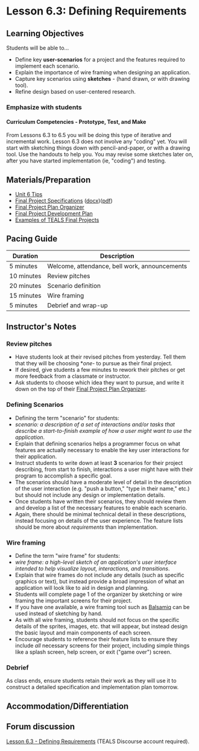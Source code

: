 # Lesson 6.3: Defining Requirements

## Learning Objectives

Students will be able to...

* Define key **user-scenarios** for a project and the features required to implement each scenario.
* Explain the importance of wire framing when designing an application.
* Capture key scenarios using **sketches** - (hand drawn, or with drawing tool).
* Refine design based on user-centered research.

### Emphasize with students

#### Curriculum Competencies - Prototype, Test, and Make

From Lessons 6.3 to 6.5 you will be doing this type of iterative and incremental work.  Lesson 6.3 does not involve any "coding" yet. You will start with sketching things down with pencil-and-paper, or with a drawing tool.  Use the handouts to help you.  You may revise some sketches later on, after you have started implementation (ie, "coding") and testing.

## Materials/Preparation

* [Unit 6 Tips](unit_6_tips.md)
* [Final Project Specifications][] ([docx][])([pdf][])
* [Final Project Plan Organizer][]
* [Final Project Development Plan][]
* [Examples of TEALS Final Projects](https://youtu.be/aV6LFVXxd34)

## Pacing Guide

| Duration  | Description                                   |
| --------- | --------------------------------------------- |
| 5 minutes | Welcome, attendance, bell work, announcements |
| 10 minutes | Review pitches |
| 20 minutes | Scenario definition |
| 15 minutes | Wire framing |
| 5 minutes | Debrief and wrap-up|

## Instructor's Notes

### Review pitches

* Have students look at their revised pitches from yesterday.  Tell them that they will be choosing **one*- to pursue as their final project.
* If desired, give students a few minutes to rework their pitches or get more feedback from a classmate or instructor.
* Ask students to choose which idea they want to pursue, and write it down on the top of their [Final Project Plan Organizer].

### Defining Scenarios

* Defining the term "scenario" for students:
* _scenario: a description of a set of interactions and/or tasks that describe a start-to-finish example of how a user might want to use the application_.
* Explain that defining scenarios helps a programmer focus on what features are actually necessary to enable the key user interactions for their application.
* Instruct students to write down at least **3** scenarios for their project describing, from start to finish, interactions a user might have with their program to accomplish a specific goal.
* The scenarios should have a moderate level of detail in the description of the user interaction (e.g. "push a button," "type in their name," etc.) but should not include any design or implementation details.
* Once students have written their scenarios, they should review them and develop a list of the necessary features to enable each scenario.
* Again, there should be minimal technical detail in these descriptions, instead focusing on details of the user experience. The feature lists should be more about _requirements_ than implementation.

### Wire framing

* Define the term "wire frame" for students:
* _wire frame: a high-level sketch of an application's user interface intended to help visualize layout, interactions, and transitions_.
* Explain that wire frames do not include any details (such as specific graphics or text), but instead provide a broad impression of what an application will look like to aid in design and planning.
* Students will complete page 1 of the organizer by sketching or wire framing the important screens for their project.
* If you have one available, a wire framing tool such as [Balsamiq](https://balsamiq.com/) can be used instead of sketching by hand.
* As with all wire framing, students should not focus on the specific details of the sprites, images, etc. that will appear, but instead design the basic layout and main components of each screen.
* Encourage students to reference their feature lists to ensure they include _all_ necessary screens for their project, including simple things like a splash screen, help screen, or exit ("game over") screen.

### Debrief

As class ends, ensure students retain their work as they will use it to construct a detailed specification and implementation plan tomorrow.

## Accommodation/Differentiation

## Forum discussion

[Lesson 6.3 - Defining Requirements](http://forums.tealsk12.org/c/intro-unit-6/lesson-6-3-defining-requirements) (TEALS Discourse account required).

[Final Project Plan Organizer]: https://github.com/TEALSK12/introduction-to-computer-science/blob/master/Unit%206%20Word/Final%20Project%20Plan%20Organizer.docx?raw=true
[Final Project Development Plan]: https://github.com/TEALSK12/introduction-to-computer-science/blob/master/Unit%206%20Word/Final%20Project%20Development%20Plan.docx?raw=true
[Final Project Specifications]: project_6.md
[docx]: https://github.com/TEALSK12/introduction-to-computer-science/blob/master/Projects/Projects%20Word/Project%206%20Final%20Project.docx?raw=true
[pdf]: https://github.com/TEALSK12/introduction-to-computer-science/blob/master/Projects/Projects%20PDF/Project%206%20Final%20Project.pdf?raw=true
